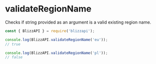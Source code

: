# validateRegionName

Checks if string provided as an argument is a valid existing region name.

```js
const { BlizzAPI } = require('blizzapi');

console.log(BlizzAPI.validateRegionName('eu'));
// true

console.log(BlizzAPI.validateRegionName('pl'));
// false
```